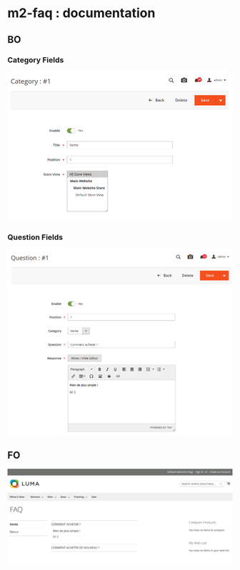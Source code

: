 # m2-faq : documentation

## BO
### Category Fields
![](images/faq_bo_category.png)

### Question Fields
![](images/faq_bo_question.png)

## FO
![](images/faq_fo.png)
